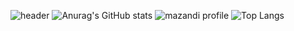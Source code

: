 ![header](https://capsule-render.vercel.app/api?type=rect&color=auto&height=300&section=header&text=yunhwane&fontSize=90)
![Anurag's GitHub stats](https://github-readme-stats.vercel.app/api?username=yunhwane&show_icons=true&theme=dark)
![mazandi profile](http://mazandi.herokuapp.com/api?handle=yunhwane&theme=dark)
![Top Langs](https://github-readme-stats.vercel.app/api/top-langs/?username=yunhwane&hide_progress=true)


<!--
**yunhwane/yunhwane** is a ✨ _special_ ✨ repository because its `README.md` (this file) appears on your GitHub profile.

Here are some ideas to get you started:


- 🌱 I’m currently learning ...
- 👯 I’m looking to collaborate on ...
- 🤔 I’m looking for help with ...
- 💬 Ask me about ...
- 📫 How to reach me: ...
- 😄 Pronouns: ...
- ⚡ Fun fact: ...
-->
